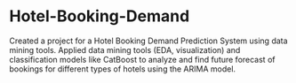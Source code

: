 # Hotel-Booking-Demand
Created a project for a Hotel Booking Demand Prediction System using data mining tools. 
Applied data mining tools (EDA, visualization) and classification models like CatBoost to analyze and find future forecast of bookings for different types of hotels using the ARIMA model. 

